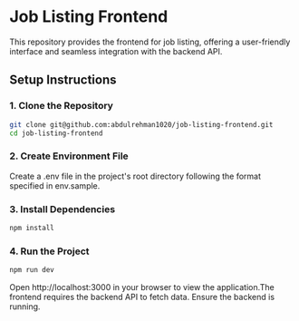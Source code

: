 # Job Listing Frontend 

This repository provides the frontend for job listing, offering a user-friendly interface and seamless integration with the backend API.


## Setup Instructions

### 1. Clone the Repository

```bash
git clone git@github.com:abdulrehman1020/job-listing-frontend.git
cd job-listing-frontend
```

### 2. Create Environment File

Create a .env file in the project's root directory following the format specified in env.sample.

### 3. Install Dependencies

```bash
npm install
```

### 4. Run the Project

```bash
npm run dev
```

Open http://localhost:3000 in your browser to view the application.The frontend requires the backend API to fetch data. Ensure the backend is running.